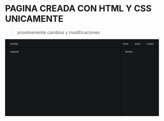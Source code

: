 # PAGINA CREADA CON HTML Y CSS UNICAMENTE

> proximamente cambios y modificaciones

![Imagen del grid en su face inicial](./public/captura.png)
